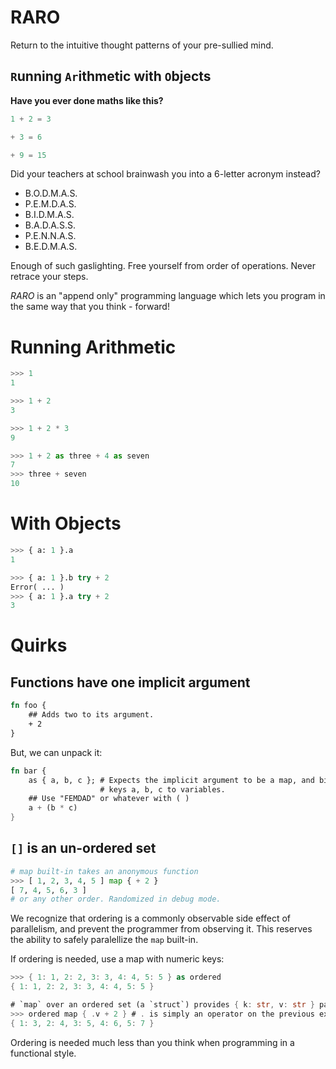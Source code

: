 # RARO

Return to the intuitive thought patterns of your pre-sullied mind.

## `R`unning `Ar`ithmetic with `O`bjects

**Have you ever done maths like this?**

```python
1 + 2 = 3

+ 3 = 6

+ 9 = 15
```

Did your teachers at school brainwash you into a 6-letter acronym instead?

- B.O.D.M.A.S.
- P.E.M.D.A.S.
- B.I.D.M.A.S.
- B.A.D.A.S.S.
- P.E.N.N.A.S.
- B.E.D.M.A.S.

Enough of such gaslighting. Free yourself from order of operations. Never
retrace your steps.

*RARO* is an "append only" programming language which lets you program in the same
way that you think - forward!

# Running Arithmetic

```python
>>> 1
1
```

```python
>>> 1 + 2
3
```

```python
>>> 1 + 2 * 3
9
```

```python
>>> 1 + 2 as three + 4 as seven
7
>>> three + seven
10
```

# With Objects

```python
>>> { a: 1 }.a
1
```

```python
>>> { a: 1 }.b try + 2
Error( ... )
>>> { a: 1 }.a try + 2
3
```

# Quirks

## Functions have one implicit argument

```rust
fn foo {
    ## Adds two to its argument.
    + 2
}
```

But, we can unpack it:

```rust
fn bar {
    as { a, b, c }; # Expects the implicit argument to be a map, and binds
                    # keys a, b, c to variables.
    ## Use "FEMDAD" or whatever with ( )
    a + (b * c)
}
```

## `[]` is an un-ordered set

```python
# map built-in takes an anonymous function
>>> [ 1, 2, 3, 4, 5 ] map { + 2 }
[ 7, 4, 5, 6, 3 ]
# or any other order. Randomized in debug mode.
```

We recognize that ordering is a commonly observable side effect of parallelism,
and prevent the programmer from observing it. This reserves the ability to safely
paralellize the `map` built-in.

If ordering is needed, use a map with numeric keys:

```rust
>>> { 1: 1, 2: 2, 3: 3, 4: 4, 5: 5 } as ordered
{ 1: 1, 2: 2, 3: 3, 4: 4, 5: 5 }

# `map` over an ordered set (a `struct`) provides { k: str, v: str } pair structs.
>>> ordered map { .v + 2 } # . is simply an operator on the previous expression, implicitly a struct.
{ 1: 3, 2: 4, 3: 5, 4: 6, 5: 7 }
```

Ordering is needed much less than you think when programming in a functional
style.
